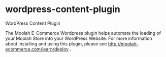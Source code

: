 wordpress-content-plugin
========================

WordPress Content Plugin

The Moolah E-Commerce Wordpress plugin helps automate the loading of your Moolah Store into your WordPress Website.
For more information about installing and using this plugin, please see http://moolah-ecommerce.com/learn/deploy .
